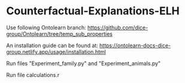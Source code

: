 # Counterfactual-Explanations-ELH

Use following Ontolearn branch:
https://github.com/dice-group/Ontolearn/tree/temp_sub_properties

An installation guide can be found at:
https://ontolearn-docs-dice-group.netlify.app/usage/installation.html

Run files "Experiment_family.py" and "Experiment_animals.py"

Run file calculations.r

